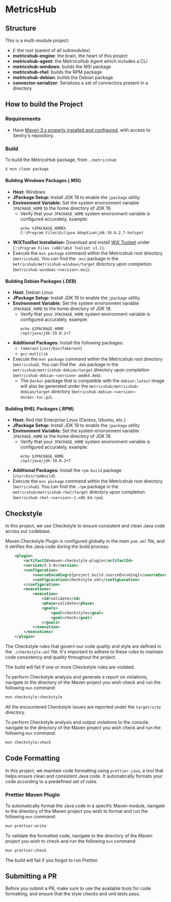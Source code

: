 # MetricsHub

## Structure

This is a multi-module project:

* **/**: the root (parent of all submodules)
* **metricshub-engine**: the brain, the heart of this project
* **metricshub-agent**: the MetrricsHub Agent which includes a CLI
* **metricshub-windows**: builds the MSI package
* **metricshub-rhel**: builds the RPM package
* **metricshub-debian**: builds the Debian package
* **connector-serializer**: Serializes a set of connectors present in a directory

## How to build the Project

### Requirements

* Have [Maven 3.x properly installed and configured](http://alpha.internal.sentrysoftware.net/lecloud/x/TwJn), with access to Sentry's repository.

### Build

To build the MetricsHub package, from `./metricshub`:

```sh
$ mvn clean package
```

#### Building Windows Packages (.MSI)

* **Host:** Windows
* **JPackage Setup:** Install JDK 19 to enable the `jpackage` utility.
* **Environment Variable:** Set the system environment variable `JPACKAGE_HOME` to the home directory of JDK 19.
  * Verify that your `JPACKAGE_HOME` system environment variable is configured accurately, example:
    ```
	echo %JPACKAGE_HOME%
	C:\Program Files\Eclipse Adoptium\jdk-19.0.2.7-hotspot
	```
* **WiXToolSet Installation:** Download and install [WiX Toolset](https://github.com/wixtoolset/wix3/releases/tag/wix3112rtm) under `C:\Program Files (x86)\WiX Toolset v3.11`.
* Execute the `mvn package` command within the Metricshub root directory (`metricshub`). You can find the `.msi` package in the `metricshub/metricshub-windows/target` directory upon completion (`metricshub-windows-<version>.msi`).

#### Building Debian Packages (.DEB)

* **Host:** Debian Linux
* **JPackage Setup:** Install JDK 19 to enable the `jpackage` utility.
* **Environment Variable:**  Set the system environment variable `JPACKAGE_HOME` to the home directory of JDK 19.
  * Verify that your `JPACKAGE_HOME` system environment variable is configured accurately, example:
    ```
	echo $JPACKAGE_HOME
	/opt/java/jdk-19.0.2+7
	```
* **Additional Packages:** Install the following packages:
  * `fakeroot` (`/usr/bin/fakeroot`)
  * `gcc-multilib`
* Execute the `mvn package` command within the Metricshub root directory (`metricshub`). You can find the `.deb` package in the `metricshub/metricshub-debian/target` directory upon completion (`metricshub-debian-<version>-amd64.deb`).
  * The `Docker` package that is compatible with the `debian:latest` image will also be generated under the `metricshub/metricshub-debian/target` directory (`metricshub-debian-<version>-docker.tar.gz`).

#### Building RHEL Packages (.RPM)

* **Host:** Red Hat Enterprise Linux (Centos, Ubuntu, etc.)
* **JPackage Setup:** Install JDK 19 to enable the `jpackage` utility
* **Environment Variable:**  Set the system environment variable `JPACKAGE_HOME` to the home directory of JDK 19.
  * Verify that your `JPACKAGE_HOME` system environment variable is configured accurately, example:
    ```
	echo $JPACKAGE_HOME
	/opt/java/jdk-19.0.2+7
	```
* **Additional Packages:** Install the `rpm-build` package (`/usr/bin/rpmbuild`).
* Execute the `mvn package` command within the Metricshub root directory (`metricshub`). You can find the `.rpm` package in the `metricshub/metricshub-rhel/target` directory upon completion (`metricshub-rhel-<version>-1.x86_64.rpm`).


## Checkstyle

In this project, we use Checkstyle to ensure consistent and clean Java code across our codebase. 

Maven Checkstyle Plugin is configured globally in the main `pom.xml` file, and it verifies the Java code during the build process:

```xml
	<plugin>
		<artifactId>maven-checkstyle-plugin</artifactId>
		<version>3.3.0</version>
		<configuration>
			<sourceEncoding>${project.build.sourceEncoding}</sourceEncoding>
			<configLocation>checkstyle.xml</configLocation>
		</configuration>
		<executions>
			<execution>
				<id>validate</id>
				<phase>validate</phase>
				<goals>
					<goal>checkstyle</goal>
					<goal>check</goal>
				</goals>
			</execution>
		</executions>
	</plugin>
```

The Checkstyle rules that govern our code quality and style are defined in the `./checkstyle.xml` file. It's important to adhere to these rules to maintain code consistency and quality throughout the project.

The build will fail if one or more Checkstyle rules are violated.

To perform Checkstyle analysis and generate a report on violations, navigate to the directory of the Maven project you wish check and run the following `mvn` command:

```bash
mvn checkstyle:checkstyle
```

All the encountered Checkstyle issues are reported under the `target/site` directory.

To perform Checkstyle analysis and output violations to the console, navigate to the directory of the Maven project you wish check and run the following `mvn` command:

```bash
mvn checkstyle:check
```

## Code Formatting

In this project, we maintain code formatting using `prettier-java`, a tool that helps ensure clean and consistent Java code. It automatically formats your code according to a predefined set of rules.

### Prettier Maven Plugin

To automatically format the Java code in a specific Maven module, navigate to the directory of the Maven project you wish to format and run the following `mvn` command:

```bash
mvn prettier:write
```

To validate the formatted code, navigate to the directory of the Maven project you wish to check and run the following `mvn` command:

```bash
mvn prettier:check
```

The build will fail if you forgot to run Prettier.

## Submitting a PR

Before you submit a PR, make sure to use the available tools for code formatting, and ensure that the style checks and unit tests pass.
